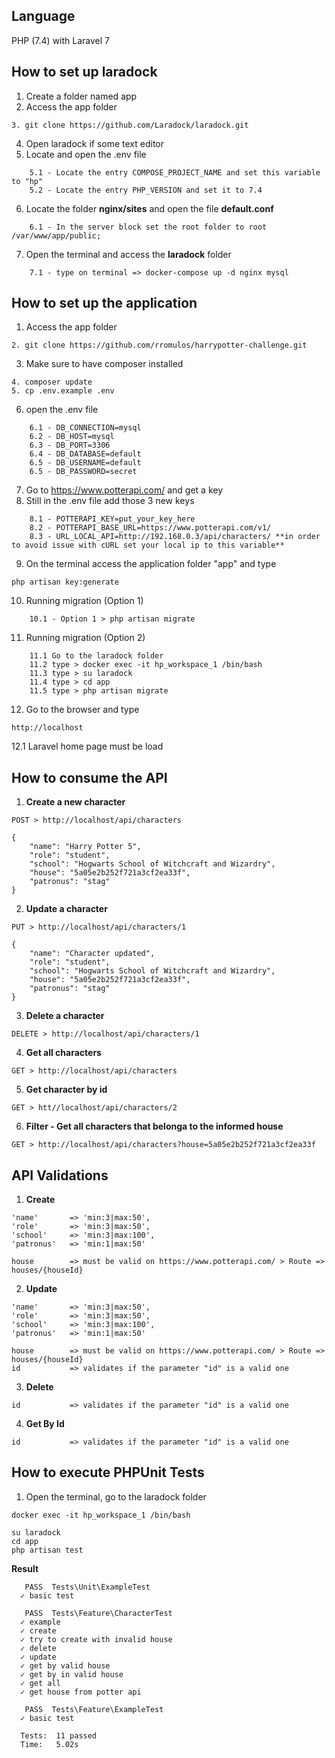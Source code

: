 ## Language
PHP (7.4) with Laravel 7

## How to set up laradock

1. Create a folder named app 
2. Access the app folder
```
3. git clone https://github.com/Laradock/laradock.git
```
4. Open laradock if some text editor
5. Locate and open the .env file
```
    5.1 - Locate the entry COMPOSE_PROJECT_NAME and set this variable to "hp"
    5.2 - Locate the entry PHP_VERSION and set it to 7.4
```
6. Locate the folder **nginx/sites** and open the file **default.conf**
```
    6.1 - In the server block set the root folder to root /var/www/app/public;
```    
7. Open the terminal and access the **laradock** folder
```
    7.1 - type on terminal => docker-compose up -d nginx mysql
```    
    
## How to set up the application

1. Access the app folder
```
2. git clone https://github.com/rromulos/harrypotter-challenge.git
```
3. Make sure to have composer installed
```
4. composer update
5. cp .env.example .env
```
6. open the .env file
```
    6.1 - DB_CONNECTION=mysql
    6.2 - DB_HOST=mysql
    6.3 - DB_PORT=3306
    6.4 - DB_DATABASE=default
    6.5 - DB_USERNAME=default
    6.5 - DB_PASSWORD=secret
```    
7. Go to https://www.potterapi.com/ and get a key
8. Still in the .env file add those 3 new keys    
```
    8.1 - POTTERAPI_KEY=put_your_key_here
    8.2 - POTTERAPI_BASE_URL=https://www.potterapi.com/v1/
    8.3 - URL_LOCAL_API=http://192.168.0.3/api/characters/ **in order to avoid issue with cURL set your local ip to this variable**
```    
9. On the terminal access the application folder "app" and type
```
php artisan key:generate
```
10. Running migration (Option 1)
```
    10.1 - Option 1 > php artisan migrate
```    
11. Running migration (Option 2)
```
    11.1 Go to the laradock folder
    11.2 type > docker exec -it hp_workspace_1 /bin/bash
    11.3 type > su laradock
    11.4 type > cd app
    11.5 type > php artisan migrate
```    
12. Go to the browser and type
``` 
http://localhost
```
12.1 Laravel home page must be load

## How to consume the API

1. **Create a new character**
``` 
POST > http://localhost/api/characters

{
    "name": "Harry Potter 5",
    "role": "student",
    "school": "Hogwarts School of Witchcraft and Wizardry",
    "house": "5a05e2b252f721a3cf2ea33f",
    "patronus": "stag"
}
``` 
2. **Update a character**
``` 
PUT > http://localhost/api/characters/1

{
    "name": "Character updated",
    "role": "student",
    "school": "Hogwarts School of Witchcraft and Wizardry",
    "house": "5a05e2b252f721a3cf2ea33f",
    "patronus": "stag"
}
``` 
3. **Delete a character**
``` 
DELETE > http://localhost/api/characters/1
``` 
4. **Get all characters**
``` 
GET > http://localhost/api/characters
``` 
5. **Get character by id**
``` 
GET > htt//localhost/api/characters/2
``` 
6. **Filter - Get all characters that belonga to the informed house**
``` 
GET > http://localhost/api/characters?house=5a05e2b252f721a3cf2ea33f
``` 

## API Validations

1. **Create**
``` 
'name'       => 'min:3|max:50',
'role'       => 'min:3|max:50',
'school'     => 'min:3|max:100',
'patronus'   => 'min:1|max:50'

house        => must be valid on https://www.potterapi.com/ > Route => houses/{houseId}
``` 
2. **Update**
``` 
'name'       => 'min:3|max:50',
'role'       => 'min:3|max:50',
'school'     => 'min:3|max:100',
'patronus'   => 'min:1|max:50'

house        => must be valid on https://www.potterapi.com/ > Route => houses/{houseId}
id           => validates if the parameter "id" is a valid one
``` 

3. **Delete**
``` 
id           => validates if the parameter "id" is a valid one
``` 

4. **Get By Id**
``` 
id           => validates if the parameter "id" is a valid one
``` 

## How to execute PHPUnit Tests

1. Open the terminal, go to the laradock folder
``` 
docker exec -it hp_workspace_1 /bin/bash
    
su laradock
cd app
php artisan test
``` 
**Result**
``` 
   PASS  Tests\Unit\ExampleTest
  ✓ basic test

   PASS  Tests\Feature\CharacterTest
  ✓ example
  ✓ create
  ✓ try to create with invalid house
  ✓ delete
  ✓ update
  ✓ get by valid house
  ✓ get by in valid house
  ✓ get all
  ✓ get house from potter api

   PASS  Tests\Feature\ExampleTest
  ✓ basic test

  Tests:  11 passed
  Time:   5.02s
``` 

